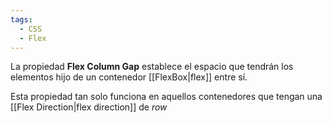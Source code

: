 ```yaml
---
tags:
  - CSS
  - Flex
---
```

La propiedad **Flex Column Gap** establece el espacio que tendrán los elementos hijo de un contenedor [[FlexBox|flex]] entre sí.

Esta propiedad tan solo funciona en aquellos contenedores que tengan una [[Flex Direction|flex direction]] de *row*